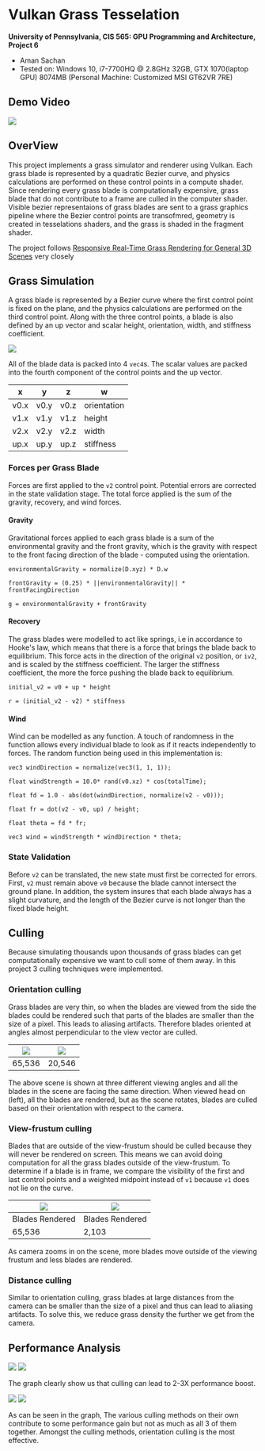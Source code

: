 Vulkan Grass Tesselation
========================

**University of Pennsylvania, CIS 565: GPU Programming and Architecture, Project 6**

* Aman Sachan
* Tested on: Windows 10, i7-7700HQ @ 2.8GHz 32GB, GTX 1070(laptop GPU) 8074MB (Personal Machine: Customized MSI GT62VR 7RE)

## Demo Video

[![](readmeImages/GrassTesselationVimeoLinkImage.png)](https://vimeo.com/241412888)

## OverView

This project implements a grass simulator and renderer using Vulkan. Each grass blade is represented by a quadratic Bezier curve, and physics calculations are performed on these control points in a compute shader. Since rendering every grass blade is computationally expensive, grass blade that do not contribute to a frame are culled in the computer shader. Visible bezier representaions of grass blades are sent to a grass graphics pipeline where the Bezier control points are transofmred, geometry is created in tesselations shaders, and the grass is shaded in the fragment shader.

The project follows [Responsive Real-Time Grass Rendering for General 3D Scenes](https://www.cg.tuwien.ac.at/research/publications/2017/JAHRMANN-2017-RRTG/JAHRMANN-2017-RRTG-draft.pdf) very closely

## Grass Simulation

A grass blade is represented by a Bezier curve where the first control point is fixed on the plane, and the physics calculations are performed on the third control point. Along with the three control points, a blade is also defined by an up vector and scalar height, orientation, width, and stiffness coefficient.

![](readmeImages/blade_model.jpg)

All of the blade data is packed into 4 `vec4`s. The scalar values are packed into the fourth component of the control points and the up vector.  

| x | y | z | w |
| ---- | ---- | ---- | ----------- |
| v0.x | v0.y | v0.z | orientation |
| v1.x | v1.y | v1.z | height |
| v2.x | v2.y | v2.z | width |
| up.x | up.y | up.z | stiffness |

### Forces per Grass Blade

Forces are first applied to the `v2` control point. Potential errors are corrected in the state validation stage. The total force applied is the sum of the gravity, recovery, and wind forces.  

#### Gravity

Gravitational forces applied to each grass blade is a sum of the environmental gravity and the front gravity, which is the gravity with respect to the front facing direction of the blade - computed using the orientation. 

`environmentalGravity = normalize(D.xyz) * D.w`

`frontGravity = (0.25) * ||environmentalGravity|| * frontFacingDirection`

`g = environmentalGravity + frontGravity`

#### Recovery

The grass blades were modelled to act like springs, i.e in accordance to Hooke's law, which means that there is a force that brings the blade back to equilibrium. This force acts in the direction of the original `v2` position, or `iv2`, and is scaled by the stiffness coefficient. The larger the stiffness coefficient, the more the force pushing the blade back to equilibrium. 

`initial_v2 = v0 + up * height`

`r = (initial_v2 - v2) * stiffness`

#### Wind

Wind can be modelled as any function. A touch of randomness in the function allows every individual blade to look as if it reacts independently to forces. The random function being used in this implementation is:

`vec3 windDirection = normalize(vec3(1, 1, 1));`

`float windStrength = 10.0* rand(v0.xz) * cos(totalTime);`

`float fd = 1.0 - abs(dot(windDirection, normalize(v2 - v0)));`

`float fr = dot(v2 - v0, up) / height;`

`float theta = fd * fr;`

`vec3 wind = windStrength * windDirection * theta;`

### State Validation

Before `v2` can be translated, the new state must first be corrected for errors. First, `v2` must remain above `v0` because the blade cannot intersect the ground plane. In addition, the system insures that each blade always has a slight curvature, and the length of the Bezier curve is not longer than the fixed blade height. 

## Culling

Because simulating thousands upon thousands of grass blades can get computationally expensive we want to cull some of them away. In this project 3 culling techniques were implemented. 

### Orientation culling

Grass blades are very thin, so when the blades are viewed from the side the blades could be rendered such that parts of the blades are smaller than the size of a pixel. This leads to aliasing artifacts. Therefore blades oriented at angles almost perpendicular to the view vector are culled. 

| ![](readmeImages/grassOrientationCulling1.png) | ![](readmeImages/grassOrientationCulling2.png) | 
| ---------------------------------------------- | ---------------------------------------------- |
| 65,536 | 20,546 | 

The above scene is shown at three different viewing angles and all the blades in the scene are facing the same direction. When viewed head on (left), all the blades are rendered, but as the scene rotates, blades are culled based on their orientation with respect to the camera. 

### View-frustum culling

Blades that are outside of the view-frustum should be culled because they will never be rendered on screen. This means we can avoid doing computation for all the grass blades outside of the view-frustum. To determine if a blade is in frame, we compare the visibility of the first and last control points and a weighted midpoint instead of `v1` because `v1` does not lie on the curve.

| ![](readmeImages/grassFrustumCulling1.png) | ![](readmeImages/grassFrustumCulling2.png) 
| ------------------------------------------ | ------------------------------------------ |
| Blades Rendered | Blades Rendered | 
| 65,536 | 2,103 | 

As camera zooms in on the scene, more blades move outside of the viewing frustum and less blades are rendered. 

### Distance culling

Similar to orientation culling, grass blades at large distances from the camera can be smaller than the size of a pixel and thus can lead to aliasing artifacts. To solve this, we reduce grass density the further we get from the camera.

## Performance Analysis

![](readmeImages/CullingNoCulling.png)
![](readmeImages/CullingNoCullingData.png)

The graph clearly show us that culling can lead to 2-3X performance boost.

![](readmeImages/CullingComparison.png)
![](readmeImages/CullingComparisonData.png)

As can be seen in the graph, The various culling methods on their own contribute to some performance gain but not as much as all 3 of them together. Amongst the culling methods, orientation culling is the most effective.
